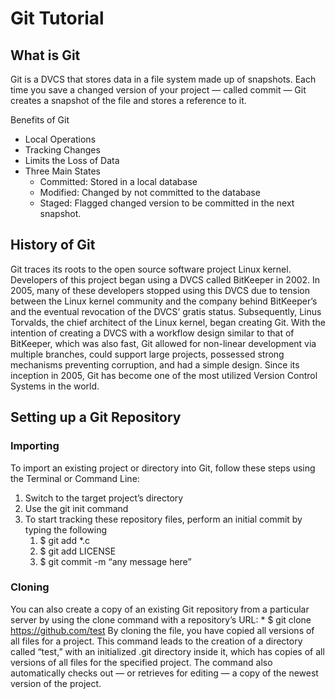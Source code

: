 # Git Tutorial

## What is Git
Git is a DVCS that stores data in a file system made up of snapshots. Each time you save a changed version of your project — called commit — Git creates a snapshot of the file and stores a reference to it.

Benefits of Git
* Local Operations
* Tracking Changes
* Limits the Loss of Data
* Three Main States
    * Committed: Stored in a local database
    * Modified: Changed by not committed to the database
    * Staged: Flagged changed version to be committed in the next snapshot.

## History of Git
Git traces its roots to the open source software project Linux kernel. Developers of this project began using a DVCS called BitKeeper in 2002. In 2005, many of these developers stopped using this DVCS due to tension between the Linux kernel community and the company behind BitKeeper’s and the eventual revocation of the DVCS’ gratis status. Subsequently, Linus Torvalds, the chief architect of the Linux kernel, began creating Git. With the intention of creating a DVCS with a workflow design similar to that of BitKeeper, which was also fast, Git allowed for non-linear development via multiple branches, could support large projects, possessed strong mechanisms preventing corruption, and had a simple design. Since its inception in 2005, Git has become one of the most utilized Version Control Systems in the world.

## Setting up a Git Repository
### Importing
To import an existing project or directory into Git, follow these steps using the Terminal or Command Line:
1. Switch to the target project’s directory
2. Use the git init command
3. To start tracking these repository files, perform an initial commit by typing the following
      1. $ git add *.c
      2. $ git add LICENSE
      3. $ git commit -m “any message here”
### Cloning
You can also create a copy of an existing Git repository from a particular server by using the clone command with a repository’s URL:
      * $ git clone https://github.com/test
By cloning the file, you have copied all versions of all files for a project. This command leads to the creation of a directory called “test,” with an initialized .git directory inside it, which has copies of all versions of all files for the specified project. The command also automatically checks out — or retrieves for editing — a copy of the newest version of the project.
